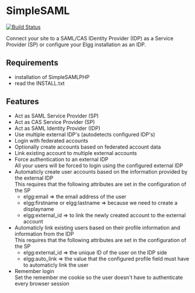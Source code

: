 SimpleSAML
==========

[![Build Status](https://scrutinizer-ci.com/g/ColdTrick/simplesaml/badges/build.png?b=master)](https://scrutinizer-ci.com/g/ColdTrick/simplesaml/build-status/master)

Connect your site to a SAML/CAS IDentity Provider (IDP) as a Service Provider (SP) or configure your Elgg installation as an IDP.

Requirements
------------ 

- installation of SimpleSAMLPHP
- read the INSTALL.txt

Features
-------- 

- Act as SAML Service Provider (SP)
- Act as CAS Service Provider (SP)
- Act as SAML Identity Provider (IDP)
- Use multiple external IDP's (autodetects configured IDP's)
- Login with federated accounts
- Optionally create accounts based on federated account data
- Link existing account to multiple external accounts 
- Force authentication to an external IDP  
	All your users will be forced to login using the configured external IDP
- Automaticly create user accounts based on the information provided by the external IDP  
	This requires that the following attributes are set in the configuration of the SP
	- elgg:email => the email address of the user
	- elgg:firstname or elgg:lastname => because we need to create a displayname
	- elgg:external_id => to link the newly created account to the external account
- Automaticly link existing users based on their profile information and information from the IDP  
	This requires that the following attributes are set in the configuration of the SP
	- elgg:external_id => the unique ID of the user on the IDP side
	- elgg:auto_link => the value that the configured profile field must have to automaticly link the user
- Remember login  
	Set the remember me cookie so the user doesn't have to authenticate every browser session
